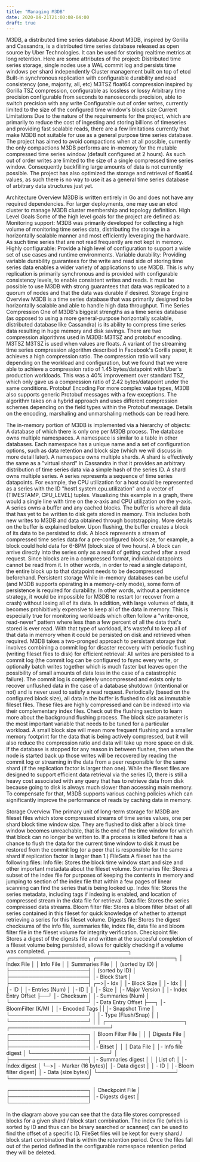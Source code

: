 ```yaml
---
title: "Managing M3DB"
date: 2020-04-21T21:00:08-04:00
draft: true
---
```


M3DB, a distributed time series database
About
M3DB, inspired by Gorilla and Cassandra, is a distributed time series database released as open source by Uber Technologies. It can be used for storing realtime metrics at long retention.
Here are some attributes of the project:
Distributed time series storage, single nodes use a WAL commit log and persists time windows per shard independently
Cluster management built on top of etcd
Built-in synchronous replication with configurable durability and read consistency (one, majority, all, etc)
M3TSZ float64 compression inspired by Gorilla TSZ compression, configurable as lossless or lossy
Arbitrary time precision configurable from seconds to nanoseconds precision, able to switch precision with any write
Configurable out of order writes, currently limited to the size of the configured time window's block size
Current Limitations
Due to the nature of the requirements for the project, which are primarily to reduce the cost of ingesting and storing billions of timeseries and providing fast scalable reads, there are a few limitations currently that make M3DB not suitable for use as a general purpose time series database.
The project has aimed to avoid compactions when at all possible, currently the only compactions M3DB performs are in-memory for the mutable compressed time series window (default configured at 2 hours). As such out of order writes are limited to the size of a single compressed time series window. Consequently backfilling large amounts of data is not currently possible.
The project has also optimized the storage and retrieval of float64 values, as such there is no way to use it as a general time series database of arbitrary data structures just yet.

Architecture
Overview
M3DB is written entirely in Go and does not have any required dependencies. For larger deployments, one may use an etcd cluster to manage M3DB cluster membership and topology definition.
High Level Goals
Some of the high level goals for the project are defined as:
Monitoring support: M3DB was primarily developed for collecting a high volume of monitoring time series data, distributing the storage in a horizontally scalable manner and most efficiently leveraging the hardware. As such time series that are not read frequently are not kept in memory.
Highly configurable: Provide a high level of configuration to support a wide set of use cases and runtime environments.
Variable durability: Providing variable durability guarantees for the write and read side of storing time series data enables a wider variety of applications to use M3DB. This is why replication is primarily synchronous and is provided with configurable consistency levels, to enable consistent writes and reads. It must be possible to use M3DB with strong guarantees that data was replicated to a quorum of nodes and that the data was durable if desired.
Storage Engine Overview
M3DB is a time series database that was primarily designed to be horizontally scalable and able to handle high data throughput.
Time Series Compression
One of M3DB's biggest strengths as a time series database (as opposed to using a more general-purpose horizontally scalable, distributed database like Cassandra) is its ability to compress time series data resulting in huge memory and disk savings. There are two compression algorithms used in M3DB: M3TSZ and protobuf encoding.
M3TSZ
M3TSZ is used when values are floats. A variant of the streaming time series compression algorithm described in Facebook's Gorilla paper, it achieves a high compression ratio. The compression ratio will vary depending on the workload and configuration, but we found that we were able to achieve a compression ratio of 1.45 bytes/datapoint with Uber's production workloads. This was a 40% improvement over standard TSZ, which only gave us a compression ratio of 2.42 bytes/datapoint under the same conditions.
Protobuf Encoding
For more complex value types, M3DB also supports generic Protobuf messages with a few exceptions. The algorithm takes on a hybrid approach and uses different compression schemes depending on the field types within the Protobuf message.
Details on the encoding, marshaling and unmarshaling methods can be read here.

The in-memory portion of M3DB is implemented via a hierarchy of objects:
A database of which there is only one per M3DB process. The database owns multiple namespaces.
A namespace is similar to a table in other databases. Each namespace has a unique name and a set of configuration options, such as data retention and block size (which we will discuss in more detail later). A namespace owns multiple shards.
A shard is effectively the same as a "virtual shard" in Cassandra in that it provides an arbitrary distribution of time series data via a simple hash of the series ID. A shard owns multiple series.
A series represents a sequence of time series datapoints. For example, the CPU utilization for a host could be represented as a series with the ID "host1.system.cpu.utilization" and a vector of (TIMESTAMP, CPU_LEVEL) tuples. Visualizing this example in a graph, there would a single line with time on the x-axis and CPU utilization on the y-axis. A series owns a buffer and any cached blocks.
The buffer is where all data that has yet to be written to disk gets stored in memory. This includes both new writes to M3DB and data obtained through bootstrapping. More details on the buffer is explained below. Upon flushing, the buffer creates a block of its data to be persisted to disk.
A block represents a stream of compressed time series data for a pre-configured block size, for example, a block could hold data for 6-8PM (block size of two hours). A block can arrive directly into the series only as a result of getting cached after a read request. Since blocks are in a compressed format, individual datapoints cannot be read from it. In other words, in order to read a single datapoint, the entire block up to that datapoint needs to be decompressed beforehand.
Persistent storage
While in-memory databases can be useful (and M3DB supports operating in a memory-only mode), some form of persistence is required for durability. In other words, without a persistence strategy, it would be impossible for M3DB to restart (or recover from a crash) without losing all of its data.
In addition, with large volumes of data, it becomes prohibitively expensive to keep all of the data in memory. This is especially true for monitoring workloads which often follow a "write-once, read-never" pattern where less than a few percent of all the data that's stored is ever read. With that type of workload, it's wasteful to keep all of that data in memory when it could be persisted on disk and retrieved when required.
M3DB takes a two-pronged approach to persistant storage that involves combining a commit log for disaster recovery with periodic flushing (writing fileset files to disk) for efficient retrieval:
All writes are persisted to a commit log (the commit log can be configured to fsync every write, or optionally batch writes together which is much faster but leaves open the possibility of small amounts of data loss in the case of a catastrophic failure). The commit log is completely uncompressed and exists only to recover unflushed data in the case of a database shutdown (intentional or not) and is never used to satisfy a read request.
Periodically (based on the configured block size), all data in the buffer is flushed to disk as immutable fileset files. These files are highly compressed and can be indexed into via their complementary index files. Check out the flushing section to learn more about the background flushing process.
The block size parameter is the most important variable that needs to be tuned for a particular workload. A small block size will mean more frequent flushing and a smaller memory footprint for the data that is being actively compressed, but it will also reduce the compression ratio and data will take up more space on disk.
If the database is stopped for any reason in between flushes, then when the node is started back up those writes will be recovered by reading the commit log or streaming in the data from a peer responsible for the same shard (if the replication factor is larger than one).
While the fileset files are designed to support efficient data retrieval via the series ID, there is still a heavy cost associated with any query that has to retrieve data from disk because going to disk is always much slower than accessing main memory. To compensate for that, M3DB supports various caching policies which can significantly improve the performance of reads by caching data in memory.


Storage
Overview
The primary unit of long-term storage for M3DB are fileset files which store compressed streams of time series values, one per shard block time window size.
They are flushed to disk after a block time window becomes unreachable, that is the end of the time window for which that block can no longer be written to. If a process is killed before it has a chance to flush the data for the current time window to disk it must be restored from the commit log (or a peer that is responsible for the same shard if replication factor is larger than 1.)
FileSets
A fileset has the following files:
Info file: Stores the block time window start and size and other important metadata about the fileset volume.
Summaries file: Stores a subset of the index file for purposes of keeping the contents in memory and jumping to section of the index file that within a few pages of linear scanning can find the series that is being looked up.
Index file: Stores the series metadata, including tags if indexing is enabled, and location of compressed stream in the data file for retrieval.
Data file: Stores the series compressed data streams.
Bloom filter file: Stores a bloom filter bitset of all series contained in this fileset for quick knowledge of whether to attempt retrieving a series for this fileset volume.
Digests file: Stores the digest checksums of the info file, summaries file, index file, data file and bloom filter file in the fileset volume for integrity verification.
Checkpoint file: Stores a digest of the digests file and written at the succesful completion of a fileset volume being persisted, allows for quickly checking if a volume was completed.
                                                    ┌─────────────────────┐
┌─────────────────────┐  ┌─────────────────────┐     │     Index File      │
│      Info File      │  │   Summaries File    │     │   (sorted by ID)    │
├─────────────────────┤  │   (sorted by ID)    │     ├─────────────────────┤
│- Block Start        │  ├─────────────────────┤  ┌─>│- Idx                │
│- Block Size         │  │- Idx                │  │  │- ID                 │
│- Entries (Num)      │  │- ID                 │  │  │- Size               │
│- Major Version      │  │- Index Entry Offset ├──┘  │- Checksum           │
│- Summaries (Num)    │  └─────────────────────┘     │- Data Entry Offset  ├──┐
│- BloomFilter (K/M)  │                              │- Encoded Tags       |  |
│- Snapshot Time      │                              └─────────────────────┘  │
│- Type (Flush/Snap)  │                                                       │
└─────────────────────┘                                                       │
                                                                              │
                         ┌─────────────────────┐  ┌───────────────────────────┘
┌─────────────────────┐  │  Bloom Filter File  │  │
│    Digests File     │  ├─────────────────────┤  │  ┌─────────────────────┐
├─────────────────────┤  │- Bitset             │  │  │      Data File      │
│- Info file digest   │  └─────────────────────┘  │  ├─────────────────────┤
│- Summaries digest   │                           │  │List of:             │
│- Index digest       │                           └─>│  - Marker (16 bytes)│
│- Data digest        │                              │  - ID               │
│- Bloom filter digest│                              │  - Data (size bytes)│
└─────────────────────┘                              └─────────────────────┘

┌─────────────────────┐
│   Checkpoint File   │
├─────────────────────┤
│- Digests digest     │
└─────────────────────┘

In the diagram above you can see that the data file stores compressed blocks for a given shard / block start combination. The index file (which is sorted by ID and thus can be binary searched or scanned) can be used to find the offset of a specific ID.
FileSet files will be kept for every shard / block start combination that is within the retention period. Once the files fall out of the period defined in the configurable namespace retention period they will be deleted.
